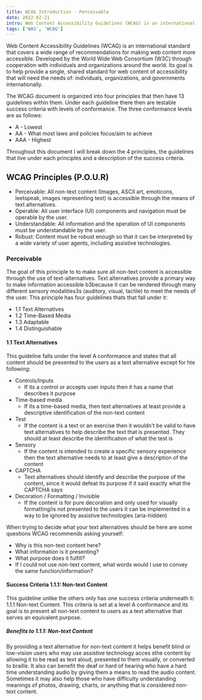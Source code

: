 ```yaml
---
title: WCAG Introduction - Perceivable 
date: 2022-02-21 
intro: Web Content Accessibility Guidelines (WCAG) is an international standard that covers a wide range of recommendations for making web content more accessible.
tags: ['WAS', 'WCAG']
---
```


Web Content Accessibility Guidelines (WCAG) is an international standard that covers a wide range of recommendations for making web content more accessible. Developed by the World Wide Web Consortium (W3C) through cooperation with individuals and organizations around the world. Its goal is to help provide a single, shared standard for web content of accessibility that will need the needs of: individuals, organizations, and governments internationally. 

The WCAG document is organized into four principles that then have 13 guidelines within them. Under each guideline there then are testable success criteria with levels of conformance. The three conformance levels are as follows: 
* A - Lowest
* AA - What most laws and policies focus/aim to achieve
* AAA - Highest

Throughout this document I will break down the 4 principles, the guidelines that live under each principles and a description of the success criteria. 

## WCAG Principles (P.O.U.R)
* Perceivable: All non-text content (Images, ASCII art, emoticons, leetspeak, images representing text) is accessible through the means of text alternatives. 
* Operable: All user interface (UI) components and navigation must be operable by the user. 
* Understandable: All information and the operation of UI components must be understandable by the user. 
* Robust: Content must be robust enough so that it can be interpreted by a wide variety of user agents, including assistive technologies. 

### Perceivable 
The goal of this principle to to make sure all non-text content is accessible through the use of text-alternatives. Text alternatives provide a primary way to make information accessible b3because it can be rendered through many different sensory modalities3s (auditory, visual, tactile) to meet the needs of the user. This principle has four guidelines thats that fall under it: 
* 1.1 Text Alternatives
* 1.2 Time-Based Media
* 1.3 Adaptable
* 1.4 Distinguishable

#### 1.1 Text Alternatives
This guideline falls under the level A conformance and states that all content should be presented to the users as a text alternative except for hte following: 
* Controls/Inputs
    * If its a control or accepts user inputs then it has a name that describes it purpose
* Time-based media
    * If its a time-based media, then text alternatives at least provide a descriptive identification of the non-text content
* Test
    * If the content is a text or an exercise then it wouldn't be valid to have text alternatives to help describe the text that is presented. They should at least describe the identification of what the test is
* Sensory 
    * If the content is intended to create a specific sensory experience then the text alternative needs to at least give a description of the content
* CAPTCHA
    * Text alternatives should identify and describe the purpose of the content, since it would defeat its purpose if it said exactly what the CAPTCHA says
* Decoration / Formatting / Invisible
    * If the content is for pure decoration and only used for visually formatting/is not presented to the users it can be implemented in a way to be ignored by assistive technologies (aria-hidden)

When trying to decide what your text alternatives should be here are some questions WCAG recommends asking yourself: 
* Why is this non-text content here?
* What information is it presenting?
* What purpose does it fulfill?
* If I could not use non-text content, what words would I use to convey the same function/information?

#### Success Criteria 1.1.1: Non-text Content
This guideline unlike the others only has one success criteria underneath it: 1.1.1 Non-text Content. This criteria is set at a level A conformance and its goal is to present all non-text content to users as a text alternative that serves an equivalent purpose. 

##### Benefits to 1.1.1: Non-text Content
By providing a text alternative for non-text content it helps benefit blind or low-vision users who may use assistive technology acces sthe content by allowing it to be read as text aloud, presented to them visually, or converted to braille. It also can benefit the deaf or hard of hearing who have a hard time understanding audio by giving them a means to read the audio content. Sometimes it may also help those who have difficulty understanding  meanings of photos, drawing, charts, or anything that is considered non-text content. 